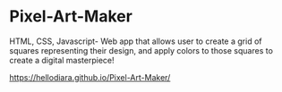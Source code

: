 # Pixel-Art-Maker
HTML, CSS, Javascript- Web app that allows user to create a grid of squares representing their design, and apply colors to those squares to create a digital masterpiece!

https://hellodiara.github.io/Pixel-Art-Maker/

